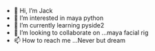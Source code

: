 - 👋 Hi, I’m Jack
- 👀 I’m interested in maya python
- 🌱 I’m currently learning pyside2
- 💞️ I’m looking to collaborate on ...maya facial rig 
- 📫 How to reach me ...Never but dream

<!---
ljjdreamer/ljjdreamer is a ✨ special ✨ repository because its `README.md` (this file) appears on your GitHub profile.
You can click the Preview link to take a look at your changes.
--->
